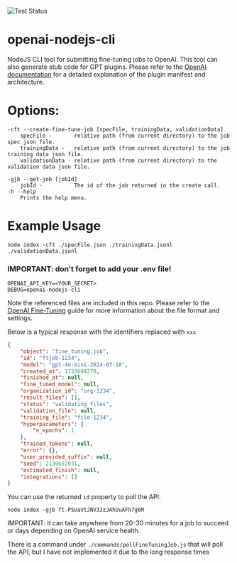 ![Test Status](https://github.com/doriansmiley/openai-nodejs-cli/actions/workflows/test.yml/badge.svg)

# openai-nodejs-cli
NodeJS CLI tool for submitting fine-tuning jobs to OpenAI. 
This tool can also generate stub code for GPT plugins. Please refer to the
[OpenAI documentation](https://platform.openai.com/docs/plugins/getting-started/plugin-manifest) 
for a detailed explanation of the plugin manifest and architecture.

# Options:
```
-cft --create-fine-tune-job [specFile, trainingData, validationData]
    specFile -       relative path (from current directory) to the job spec json file.
    trainingData -   relative path (from current directory) to the job training data json file.
    validationData - relative path (from current directory) to the validation data json file.

-gjb --get-job [jobId]
    jobId -          The id of the job returned in the create call.
-h --help
    Prints the help menu.
```

# Example Usage
```shell
node index -cft ./specFile.json ./trainingData.jsonl ./validationData.jsonl
```
### IMPORTANT: don't forget to add your .env file!
```shell
OPENAI_API_KEY=<YOUR_SECRET>
DEBUG=openai-nodejs-cli
```
Note the referenced files are included in this repo. Please refer to the
[OpenAI Fine-Tuning](https://beta.openai.com/docs/api-reference/fine-tunes/create) guide for more information about the file format
and settings.

Below is a typical response with the identifiers replaced with `xxx`
```json
{
    "object": "fine_tuning.job",
    "id": "ftjob-1234",
    "model": "gpt-4o-mini-2024-07-18",
    "created_at": 1733604278,
    "finished_at": null,
    "fine_tuned_model": null,
    "organization_id": "org-1234",
    "result_files": [],
    "status": "validating_files",
    "validation_file": null,
    "training_file": "file-1234",
    "hyperparameters": {
        "n_epochs": 1
    },
    "trained_tokens": null,
    "error": {},
    "user_provided_suffix": null,
    "seed": 2139682031,
    "estimated_finish": null,
    "integrations": []
}
```
You can use the returned `id` property to poll the API:
```shell
node index -gjb ft-PSUaVtJNV3JzJAhUuAFh7g6M
```
IMPORTANT: it can take anywhere from 20-30 minutes for a job to succeed or days
depending on OpenAI service health.

There is a command under `./commands/pollFineTuningJob.js` that will poll the API, 
but I have not implemented it due to the long response times


